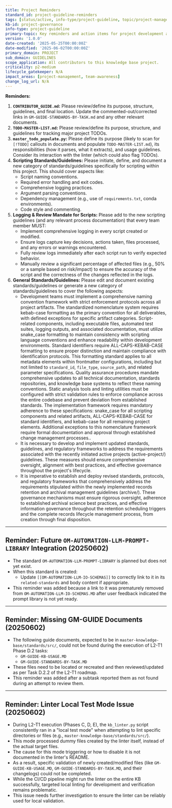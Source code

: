 ```yaml
---
title: Project Reminders
standard_id: project-guideline-reminders
tags: [status/active, info-type/project-guideline, topic/project-management]
kb-id: project-governance
info-type: project-guideline
primary-topic: Key reminders and action items for project development and maintenance.
version: '1.0.0'
date-created: '2025-05-25T00:00:00Z'
date-modified: '2025-06-02T00:00:00Z'
primary_domain: PROJECT
sub_domain: GUIDELINES
scope_application: All contributors to this knowledge base project.
criticality: p2-medium
lifecycle_gatekeeper: N/A
impact_areas: [project-management, team-awareness]
change_log_url: N/A
---
```


**Reminders:**

1.  **`CONTRIBUTOR_GUIDE.md`:** Please review/define its purpose, structure, guidelines, and final location. Update the commented-out/corrected links in `GM-GUIDE-STANDARDS-BY-TASK.md` and any other relevant documents.
2.  **`TODO-MASTER-LIST.md`:** Please review/define its purpose, structure, and guidelines for tracking major project TODOs.
3.  **`master_todo_populate.py`:** Please define its purpose (likely to scan for `[!TODO]` callouts in documents and populate `TODO-MASTER-LIST.md`), its responsibilities (how it parses, what it extracts), and usage guidelines. Consider its interaction with the linter (which could also flag TODOs).
4.  **Scripting Standards/Guidelines:** Please initiate, define, and document a new category of standards/guidelines specifically for scripting within this project. This should cover aspects like:
    *   Script naming conventions.
    *   Required error handling and exit codes.
    *   Comprehensive logging practices.
    *   Argument parsing conventions.
    *   Dependency management (e.g., use of `requirements.txt`, conda environments).
    *   Code style and commenting.
5.  **Logging & Review Mandate for Scripts:** Please add to the new scripting guidelines (and any relevant process documentation) that every team member MUST:
    *   Implement comprehensive logging in every script created or modified.
    *   Ensure logs capture key decisions, actions taken, files processed, and any errors or warnings encountered.
    *   Fully review logs immediately after each script run to verify expected behavior.
    *   Manually review a significant percentage of affected files (e.g., 50% or a sample based on risk/impact) to ensure the accuracy of the script and the correctness of the changes reflected in the logs.
6.  **General Standards/Guidelines:** Please edit and document existing standards/guidelines or generate a new category of standards/guidelines to cover the following aspects:
    *   Development teams must implement a comprehensive naming convention framework with strict enforcement protocols across all project artifacts. The standardized nomenclature system requires kebab-case formatting as the primary convention for all deliverables, with defined exceptions for specific artifact categories.
Script-related components, including executable files, automated test suites, logging outputs, and associated documentation, must utilize snake_case formatting to maintain consistency with scripting language conventions and enhance readability within development environments.
Standard identifiers require ALL-CAPS-KEBAB-CASE formatting to ensure proper distinction and maintain compliance with identification protocols. This formatting standard applies to all metadata elements within frontmatter configurations, including but not limited to `standard_id`, `file_type`, `source_path`, and related parameter specifications.
Quality assurance procedures mandate comprehensive updates to all technical documentation, standards repositories, and knowledge base systems to reflect these naming conventions. Static analysis tools and linting utilities must be configured with strict validation rules to enforce compliance across the entire codebase and prevent deviation from established standards.
The implementation framework requires mandatory adherence to these specifications: snake_case for all scripting components and related artifacts, ALL-CAPS-KEBAB-CASE for standard identifiers, and kebab-case for all remaining project elements. Additional exceptions to this nomenclature framework require formal documentation and approval through established change management processes..
    *   It is necessary to develop and implement updated standards, guidelines, and regulatory frameworks to address the requirements associated with the recently initiated active projects (active-project/) guidelines. These measures should ensure comprehensive oversight, alignment with best practices, and effective governance throughout the project's lifecycle.
    *   It is imperative to establish and deploy revised standards, protocols, and regulatory frameworks that comprehensively address the requirements stipulated within the newly implemented records retention and archival management guidelines (archive/). These governance mechanisms must ensure rigorous oversight, adherence to established archival science best practices, and effective information governance throughout the retention scheduling triggers and the complete records lifecycle management process, from creation through final disposition.

---
## Reminder: Future `OM-AUTOMATION-LLM-PROMPT-LIBRARY` Integration (20250602)

- The standard `OM-AUTOMATION-LLM-PROMPT-LIBRARY` is planned but does not yet exist.
- When this standard is created:
    - Update `[[OM-AUTOMATION-LLM-IO-SCHEMAS]]` to correctly link to it in its `related-standards` and body content if appropriate.
- This reminder was added because a link to it was prematurely removed from `OM-AUTOMATION-LLM-IO-SCHEMAS.MD` after user feedback indicated the prompt library is not yet ready.

---
## Reminder: Missing GM-GUIDE Documents (20250602)

- The following guide documents, expected to be in `master-knowledge-base/standards/src/`, could not be found during the execution of L2-T1 Phase D.2 tasks:
    - `GM-GUIDE-KB-USAGE.MD`
    - `GM-GUIDE-STANDARDS-BY-TASK.MD`
- These files need to be located or recreated and then reviewed/updated as per Task D.2.2 of the L2-T1 roadmap.
- This reminder was added after a subtask reported them as not found during an attempt to review them.

---
## Reminder: Linter Local Test Mode Issue (20250602)

- During L2-T1 execution (Phases C, D, E), the `kb_linter.py` script consistently ran in a "local test mode" when attempting to lint specific directories or files (e.g., `master-knowledge-base/standards/src/`).
- This mode processed dummy files created by the linter itself, instead of the actual target files.
- The cause for this mode triggering or how to disable it is not documented in the linter's README.
- As a result, specific validation of newly created/modified files (like `GM-GUIDE-KB-USAGE.MD`, `GM-GUIDE-STANDARDS-BY-TASK.MD`, and their changelogs) could not be completed.
- While the CI/CD pipeline might run the linter on the entire KB successfully, targeted local linting for development and verification remains problematic.
- This issue needs further investigation to ensure the linter can be reliably used for local validation.
